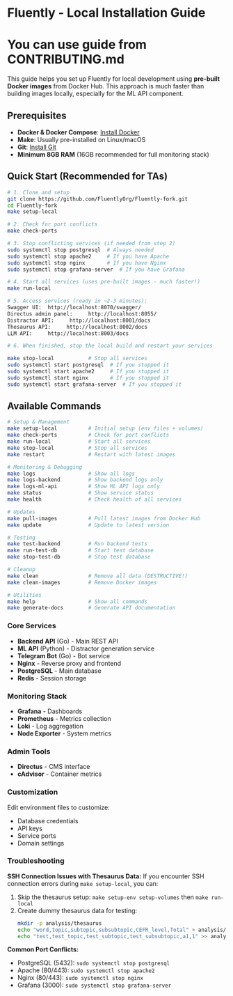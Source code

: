 # Fluently - Local Installation Guide

# You can use guide from CONTRIBUTING.md

This guide helps you set up Fluently for local development using **pre-built Docker images** from Docker Hub. This approach is much faster than building images locally, especially for the ML API component.

## Prerequisites

- **Docker & Docker Compose**: [Install Docker](https://docs.docker.com/get-docker/)
- **Make**: Usually pre-installed on Linux/macOS
- **Git**: [Install Git](https://git-scm.com/downloads)
- **Minimum 8GB RAM** (16GB recommended for full monitoring stack)

## Quick Start (Recommended for TAs)

```bash
# 1. Clone and setup
git clone https://github.com/FluentlyOrg/Fluently-fork.git
cd Fluently-fork
make setup-local

# 2. Check for port conflicts
make check-ports

# 3. Stop conflicting services (if needed from step 2)
sudo systemctl stop postgresql  # Always needed
sudo systemctl stop apache2     # If you have Apache
sudo systemctl stop nginx       # If you have Nginx  
sudo systemctl stop grafana-server  # If you have Grafana

# 4. Start all services (uses pre-built images - much faster!)
make run-local

# 5. Access services (ready in ~2-3 minutes):
Swagger UI:  http://localhost:8070/swagger/
Directus admin panel:     http://localhost:8055/
Distractor API:     http://localhost:8001/docs
Thesaurus API:     http://localhost:8002/docs
LLM API:     http://localhost:8003/docs

# 6. When finished, stop the local build and restart your services

make stop-local           # Stop all services
sudo systemctl start postgresql  # If you stopped it
sudo systemctl start apache2     # If you stopped it
sudo systemctl start nginx       # If you stopped it
sudo systemctl start grafana-server  # If you stopped it
```

## Available Commands

```bash
# Setup & Management
make setup-local          # Initial setup (env files + volumes)
make check-ports          # Check for port conflicts
make run-local            # Start all services
make stop-local           # Stop all services
make restart              # Restart with latest images

# Monitoring & Debugging
make logs                 # Show all logs
make logs-backend         # Show backend logs only
make logs-ml-api          # Show ML API logs only
make status               # Show service status
make health               # Check health of all services

# Updates
make pull-images          # Pull latest images from Docker Hub
make update               # Update to latest version

# Testing
make test-backend         # Run backend tests
make run-test-db          # Start test database
make stop-test-db         # Stop test database

# Cleanup
make clean                # Remove all data (DESTRUCTIVE!)
make clean-images         # Remove Docker images

# Utilities
make help                 # Show all commands
make generate-docs        # Generate API documentation
```

### Core Services
- **Backend API** (Go) - Main REST API
- **ML API** (Python) - Distractor generation service  
- **Telegram Bot** (Go) - Bot service
- **Nginx** - Reverse proxy and frontend
- **PostgreSQL** - Main database
- **Redis** - Session storage

### Monitoring Stack  
- **Grafana** - Dashboards
- **Prometheus** - Metrics collection
- **Loki** - Log aggregation
- **Node Exporter** - System metrics

### Admin Tools
- **Directus** - CMS interface
- **cAdvisor** - Container metrics

### Customization
Edit environment files to customize:
- Database credentials
- API keys
- Service ports
- Domain settings

### Troubleshooting

**SSH Connection Issues with Thesaurus Data:**
If you encounter SSH connection errors during `make setup-local`, you can:
1. Skip the thesaurus setup: `make setup-env setup-volumes` then `make run-local`
2. Create dummy thesaurus data for testing:
   ```bash
   mkdir -p analysis/thesaurus
   echo "word,topic,subtopic,subsubtopic,CEFR_level,Total" > analysis/thesaurus/result.csv
   echo "test,test_topic,test_subtopic,test_subsubtopic,a1,1" >> analysis/thesaurus/result.csv
   ```

**Common Port Conflicts:**
- PostgreSQL (5432): `sudo systemctl stop postgresql`
- Apache (80/443): `sudo systemctl stop apache2`
- Nginx (80/443): `sudo systemctl stop nginx`
- Grafana (3000): `sudo systemctl stop grafana-server`
